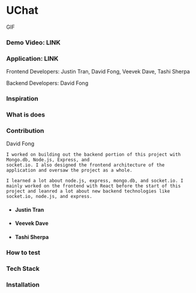 # UChat

GIF

### Demo Video: LINK

### Application: LINK

Frontend Developers: Justin Tran, David Fong, Veevek Dave, Tashi Sherpa

Backend Developers: David Fong

### Inspiration

### What is does

### Contribution

David Fong

    I worked on building out the backend portion of this project with Mongo.db, Node.js, Express, and
    socket.io. I also designed the frontend architecture of the application and oversaw the project as a whole.

    I learned a lot about node.js, express, mongo.db, and socket.io. I mainly worked on the frontend with React before the start of this project and leanred a lot about new backend technologies like socket.io, node.js, and express.

- #### Justin Tran

- #### Veevek Dave

- #### Tashi Sherpa

### How to test

### Tech Stack

### Installation

